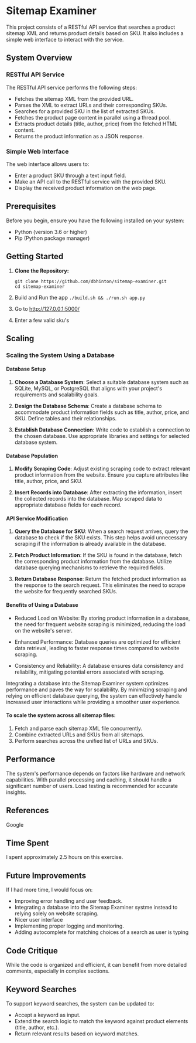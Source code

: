 # Sitemap Examiner

This project consists of a RESTful API service that searches a product sitemap XML and returns product details based on SKU. It also includes a simple web interface to interact with the service.

## System Overview

### RESTful API Service

The RESTful API service performs the following steps:
- Fetches the sitemap XML from the provided URL.
- Parses the XML to extract URLs and their corresponding SKUs.
- Searches for a provided SKU in the list of extracted SKUs.
- Fetches the product page content in parallel using a thread pool.
- Extracts product details (title, author, price) from the fetched HTML content.
- Returns the product information as a JSON response.

### Simple Web Interface

The web interface allows users to:
- Enter a product SKU through a text input field.
- Make an API call to the RESTful service with the provided SKU.
- Display the received product information on the web page.

## Prerequisites

Before you begin, ensure you have the following installed on your system:
- Python (version 3.6 or higher)
- Pip (Python package manager)

## Getting Started

1. **Clone the Repository:**

   ```
   git clone https://github.com/dbhinton/sitemap-examiner.git
   cd sitemap-examiner
2. Build and Run the app
`./build.sh && ./run.sh app.py`
3. Go to http://127.0.0.1:5000/
4. Enter a few valid sku's


## Scaling

### Scaling the System Using a Database

#### Database Setup

1. **Choose a Database System**: Select a suitable database system such as SQLite, MySQL, or PostgreSQL that aligns with your project's requirements and scalability goals.

2. **Design the Database Schema**: Create a database schema to accommodate product information fields such as title, author, price, and SKU. Define tables and their relationships.

3. **Establish Database Connection**: Write code to establish a connection to the chosen database. Use appropriate libraries and settings for selected database system.

#### Database Population

1. **Modify Scraping Code**: Adjust existing scraping code to extract relevant product information from the website. Ensure you capture attributes like title, author, price, and SKU.

2. **Insert Records into Database**: After extracting the information, insert the collected records into the database. Map scraped data to appropriate database fields for each record.

#### API Service Modification

1. **Query the Database for SKU**: When a search request arrives, query the database to check if the SKU exists. This step helps avoid unnecessary scraping if the information is already available in the database.

2. **Fetch Product Information**: If the SKU is found in the database, fetch the corresponding product information from the database. Utilize database querying mechanisms to retrieve the required fields.

3. **Return Database Response**: Return the fetched product information as the response to the search request. This eliminates the need to scrape the website for frequently searched SKUs.

#### Benefits of Using a Database

- Reduced Load on Website: By storing product information in a database, the need for frequent website scraping is minimized, reducing the load on the website's server.

- Enhanced Performance: Database queries are optimized for efficient data retrieval, leading to faster response times compared to website scraping.

- Consistency and Reliability: A database ensures data consistency and reliability, mitigating potential errors associated with scraping.

Integrating a database into the Sitemap Examiner system optimizes performance and paves the way for scalability. By minimizing scraping and relying on efficient database querying, the system can effectively handle increased user interactions while providing a smoother user experience.

#### To scale the system across all sitemap files:
1. Fetch and parse each sitemap XML file concurrently.
2. Combine extracted URLs and SKUs from all sitemaps.
3. Perform searches across the unified list of URLs and SKUs.

## Performance

The system's performance depends on factors like hardware and network capabilities. With parallel processing and caching, it should handle a significant number of users. Load testing is recommended for accurate insights.

## References

Google

## Time Spent

I spent approximately 2.5 hours on this exercise.

## Future Improvements

If I had more time, I would focus on:
- Improving error handling and user feedback.
- Integrating a database into the Sitemap Examiner systme instead to relying solely on website scraping.
- Nicer user interface
- Implementing proper logging and monitoring.
- Adding autocomplete for matching choices of a search as user is typing

## Code Critique

While the code is organized and efficient, it can benefit from more detailed comments, especially in complex sections.

## Keyword Searches

To support keyword searches, the system can be updated to:
- Accept a keyword as input.
- Extend the search logic to match the keyword against product elements (title, author, etc.).
- Return relevant results based on keyword matches.
